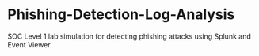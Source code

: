 # Phishing-Detection-Log-Analysis
SOC Level 1 lab simulation for detecting phishing attacks using Splunk and Event Viewer.
